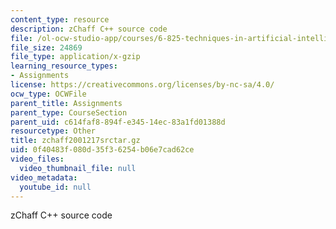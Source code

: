 ```yaml
---
content_type: resource
description: zChaff C++ source code
file: /ol-ocw-studio-app/courses/6-825-techniques-in-artificial-intelligence-sma-5504-fall-2002/0f40483f080d35f36254b06e7cad62ce_zchaff2001217srctar.gz
file_size: 24869
file_type: application/x-gzip
learning_resource_types:
- Assignments
license: https://creativecommons.org/licenses/by-nc-sa/4.0/
ocw_type: OCWFile
parent_title: Assignments
parent_type: CourseSection
parent_uid: c614faf8-894f-e345-14ec-83a1fd01388d
resourcetype: Other
title: zchaff2001217srctar.gz
uid: 0f40483f-080d-35f3-6254-b06e7cad62ce
video_files:
  video_thumbnail_file: null
video_metadata:
  youtube_id: null
---
```

zChaff C++ source code